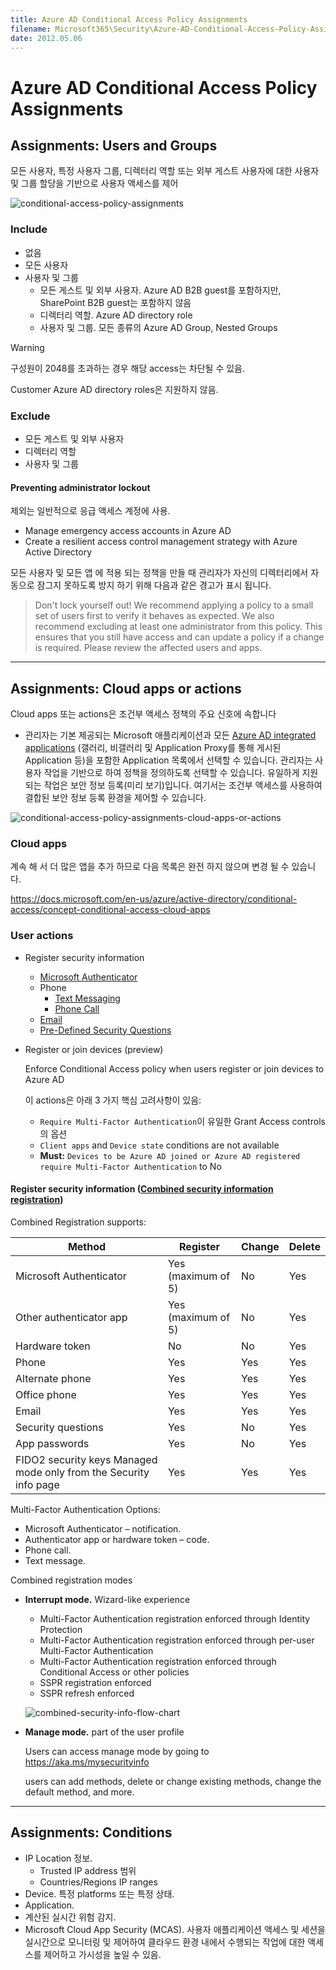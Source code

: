 ```yaml
---
title: Azure AD Conditional Access Policy Assignments
filename: Microsoft365\Security\Azure-AD-Conditional-Access-Policy-Assignments.md
date: 2012.05.06
---
```


# Azure AD Conditional Access Policy Assignments

## Assignments: Users and Groups

모든 사용자, 특정 사용자 그룹, 디렉터리 역할 또는 외부 게스트 사용자에 대한 사용자 및 그룹 할당을 기반으로 사용자 액세스를 제어

![conditional-access-policy-assignments](https://github.com/kj-park/Tech/blob/main/Microsoft365/Security/.media/conditional-access-policy-assignments-users-and-groups.svg?raw=true)


### Include

- 없음
- 모든 사용자
- 사용자 및 그룹
    - 모든 게스트 및 외부 사용자. Azure AD B2B guest를 포함하지만, SharePoint B2B guest는 포함하지 않음
    - 디렉터리 역할. Azure AD directory role
    - 사용자 및 그룹. 모든 종류의 Azure AD Group, Nested Groups

> [!WARNING]
> 구성원이 2048를 초과하는 경우 해당 access는 차단될 수 있음.
>
> Customer Azure AD directory roles은 지원하지 않음.

### Exclude

- 모든 게스트 및 외부 사용자
- 디렉터리 역할
- 사용자 및 그룹

#### Preventing administrator lockout

제외는 일반적으로 응급 액세스 계정에 사용.

- Manage emergency access accounts in Azure AD
- Create a resilient access control management strategy with Azure Active Directory

모든 사용자 및 모든 앱 에 적용 되는 정책을 만들 때 관리자가 자신의 디렉터리에서 자동으로 잠그지 못하도록 방지 하기 위해 다음과 같은 경고가 표시 됩니다.

>Don't lock yourself out! We recommend applying a policy to a small set of users first to verify it behaves as expected. We also recommend excluding at least one administrator from this policy. This ensures that you still have access and can update a policy if a change is required. Please review the affected users and apps.

---

## Assignments: Cloud apps or actions

Cloud apps 또는 actions은 조건부 액세스 정책의 주요 신호에 속합니다

- 관리자는 기본 제공되는 Microsoft 애플리케이션과 모든 [Azure AD integrated applications](https://docs.microsoft.com/en-us/azure/active-directory/manage-apps/what-is-application-management) (갤러리, 비갤러리 및 Application Proxy를 통해 게시된 Application 등)을 포함한 Application 목록에서 선택할 수 있습니다.
관리자는 사용자 작업을 기반으로 하여 정책을 정의하도록 선택할 수 있습니다. 유일하게 지원되는 작업은 보안 정보 등록(미리 보기)입니다. 여기서는 조건부 액세스를 사용하여 결합된 보안 정보 등록 환경을 제어할 수 있습니다.

![conditional-access-policy-assignments-cloud-apps-or-actions](https://github.com/kj-park/Tech/blob/main/Microsoft365/Security/.media/conditional-access-policy-assignments-cloud-apps-or-actions.svg?raw=true)

### Cloud apps

계속 해 서 더 많은 앱을 추가 하므로 다음 목록은 완전 하지 않으며 변경 될 수 있습니다.

https://docs.microsoft.com/en-us/azure/active-directory/conditional-access/concept-conditional-access-cloud-apps

### User actions

- Register security information
    - [Microsoft Authenticator](https://docs.microsoft.com/en-us/azure/active-directory/user-help/security-info-setup-auth-app)
    - Phone
        - [Text Messaging](https://docs.microsoft.com/en-us/azure/active-directory/user-help/security-info-setup-text-msg)
        - [Phone Call](https://docs.microsoft.com/en-us/azure/active-directory/user-help/security-info-setup-phone-number)
    - [Email](https://docs.microsoft.com/en-us/azure/active-directory/user-help/security-info-setup-email)
    - [Pre-Defined Security Questions](https://docs.microsoft.com/en-us/azure/active-directory/user-help/security-info-setup-questions)

- Register or join devices (preview)

    Enforce Conditional Access policy when users register or join devices to Azure AD

    이 actions은 아래 3 가지 핵심 고려사항이 있음:

    - `Require Multi-Factor Authentication`이 유일한 Grant Access controls의 옵션
    - `Client apps` and `Device state` conditions are not available
    - **Must:** `Devices to be Azure AD joined or Azure AD registered require Multi-Factor Authentication` to No



#### Register security information ([Combined security information registration](https://docs.microsoft.com/en-us/azure/active-directory/authentication/concept-registration-mfa-sspr-combined))

Combined Registration supports:

| Method                                                            | Register           | Change | Delete |
|-------------------------------------------------------------------|--------------------|--------|--------|
| Microsoft Authenticator                                           | Yes (maximum of 5) | No     | Yes    |
| Other authenticator app                                           | Yes (maximum of 5) | No     | Yes    |
| Hardware token                                                    | No                 | No     | Yes    |
| Phone                                                             | Yes                | Yes    | Yes    |
| Alternate phone                                                   | Yes                | Yes    | Yes    |
| Office phone                                                      | Yes                | Yes    | Yes    |
| Email                                                             | Yes                | Yes    | Yes    |
| Security questions                                                | Yes                | No     | Yes    |
| App passwords                                                     | Yes                | No     | Yes    |
| FIDO2 security keys Managed mode only from the Security info page | Yes                | Yes    | Yes    |


Multi-Factor Authentication Options:

- Microsoft Authenticator – notification.
- Authenticator app or hardware token – code.
- Phone call.
- Text message.

Combined registration modes

- **Interrupt mode.** Wizard-like experience

    - Multi-Factor Authentication registration enforced through Identity Protection
    - Multi-Factor Authentication registration enforced through per-user Multi-Factor Authentication
    - Multi-Factor Authentication registration enforced through Conditional Access or other policies
    - SSPR registration enforced
    - SSPR refresh enforced
    
    ![combined-security-info-flow-chart](https://github.com/kj-park/Tech/blob/main/Microsoft365/Security/.media/combined-security-info-flow-chart.png?raw=true)

- **Manage mode.** part of the user profile

    Users can access manage mode by going to https://aka.ms/mysecurityinfo

    users can add methods, delete or change existing methods, change the default method, and more.

---

## Assignments: Conditions

- IP Location 정보.
    - Trusted IP address 범위
    - Countries/Regions IP ranges
- Device. 특정 platforms 또는 특정 상태.
- Application.
- 계산된 실시간 위험 감지.
- Microsoft Cloud App Security (MCAS). 사용자 애플리케이션 액세스 및 세션을 실시간으로 모니터링 및 제어하여 클라우드 환경 내에서 수행되는 작업에 대한 액세스를 제어하고 가시성을 높일 수 있음.
